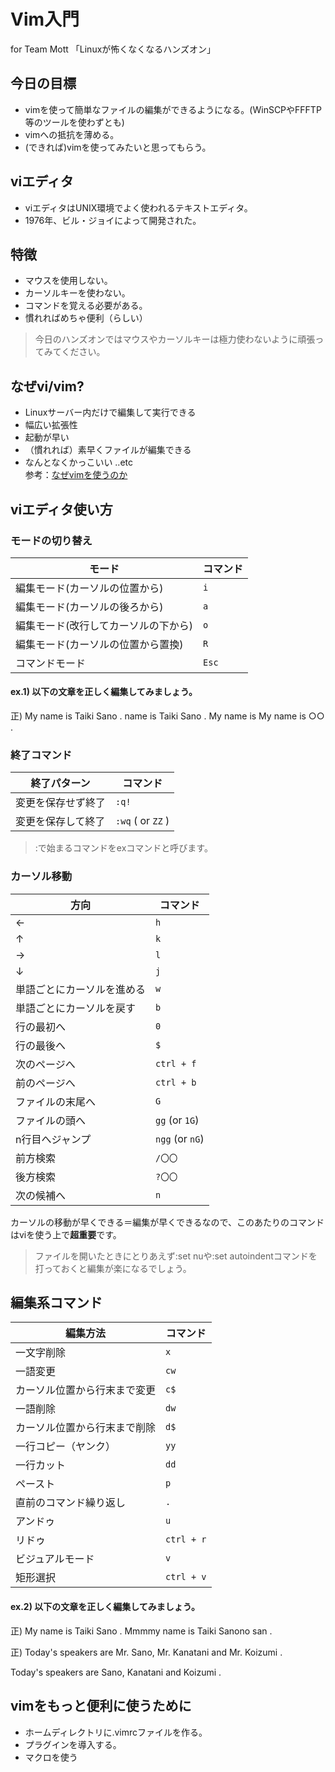 # Vim入門
for Team Mott 「Linuxが怖くなくなるハンズオン」

## 今日の目標
 - vimを使って簡単なファイルの編集ができるようになる。(WinSCPやFFFTP等のツールを使わずとも)
 - vimへの抵抗を薄める。
 - (できれば)vimを使ってみたいと思ってもらう。

## viエディタ
 - viエディタはUNIX環境でよく使われるテキストエディタ。
 - 1976年、ビル・ジョイによって開発された。

## 特徴
 - マウスを使用しない。
 - カーソルキーを使わない。
 - コマンドを覚える必要がある。
 - 慣れればめちゃ便利（らしい）
> 今日のハンズオンではマウスやカーソルキーは極力使わないように頑張ってみてください。

## なぜvi/vim?
 - Linuxサーバー内だけで編集して実行できる
 - 幅広い拡張性
 - 起動が早い
 - （慣れれば）素早くファイルが編集できる
 - なんとなくかっこいい ..etc     
 参考：[なぜvimを使うのか](http://kaworu.jpn.org/vim/%E3%81%AA%E3%81%9Cvim%E3%82%92%E4%BD%BF%E3%81%86%E3%81%AE%E3%81%8B)

## viエディタ使い方

### モードの切り替え
|モード                |コマンド                          |
|----------------|-------------------------------|
|編集モード(カーソルの位置から)|`i`|
|編集モード(カーソルの後ろから) |`a`|
|編集モード(改行してカーソルの下から) |`o`|
|編集モード(カーソルの位置から置換) |`R`|
|コマンドモード |`Esc`|

#### ex.1) 以下の文章を正しく編集してみましょう。
正) My name is Taiki Sano .
 name is Taiki Sano .
My name is
My name is ○○ .

### 終了コマンド
|終了パターン                |コマンド                          |
|----------------|-------------------------------|
|変更を保存せず終了|`:q!`|
|変更を保存して終了 |`:wq` ( or `ZZ` )|

> :で始まるコマンドをexコマンドと呼びます。

### カーソル移動

|方向                |コマンド                          |
|----------------|-------------------------------|
|←|`h`|
|↑ |`k`|
|→ |`l`|
|↓ |`j`|
|単語ごとにカーソルを進める|`w`|
|単語ごとにカーソルを戻す |`b`|
|行の最初へ|`0`|
|行の最後へ |`$`|
|次のページへ |`ctrl + f`|
|前のページへ |`ctrl + b`|
|ファイルの末尾へ |`G`|
|ファイルの頭へ |`gg` (or `1G`)|
|n行目へジャンプ |`ngg` (or `nG`)|
|前方検索|`/〇〇`|
|後方検索|`?〇〇`|
|次の候補へ|`n`|

 カーソルの移動が早くできる＝編集が早くできるなので、このあたりのコマンドはviを使う上で**超重要**です。
> ファイルを開いたときにとりあえず:set nuや:set autoindentコマンドを打っておくと編集が楽になるでしょう。

## 編集系コマンド

|編集方法                |コマンド                          |
|----------------|-------------------------------|
|一文字削除|`x`|
|一語変更|`cw`|
|カーソル位置から行末まで変更 |`c$`|
|一語削除 |`dw`|
|カーソル位置から行末まで削除 |`d$`|
|一行コピー（ヤンク）|`yy`|
|一行カット |`dd`|
|ペースト |`p`|
|直前のコマンド繰り返し |`.`|
|アンドゥ |`u`|
|リドゥ |`ctrl + r`|
|ビジュアルモード |`v`|
|矩形選択 |`ctrl + v`|


#### ex.2) 以下の文章を正しく編集してみましょう。
正) My name is Taiki Sano .
Mmmmy name is Taiki Sanono san .

正) Today's speakers are
    Mr. Sano,
    Mr. Kanatani and
    Mr. Koizumi .

   Today's speakers are
     Sano,
     Kanatani and
     Koizumi .

## vimをもっと便利に使うために
 - ホームディレクトリに.vimrcファイルを作る。
 - プラグインを導入する。
 - マクロを使う
